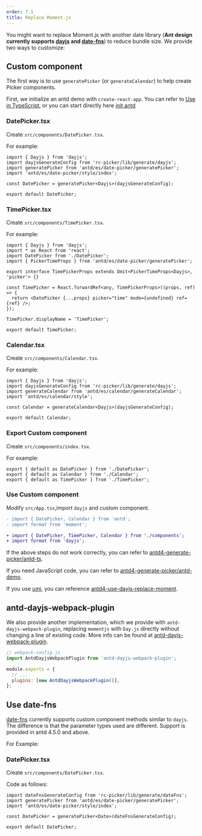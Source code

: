 ```yaml
---
order: 7.1
title: Replace Moment.js
---
```


You might want to replace Moment.js with another date library (**Ant design currently supports [dayjs](https://day.js.org) and [date-fns](https://date-fns.org)**) to reduce bundle size. We provide two ways to customize:

## Custom component

The first way is to use `generatePicker` (or `generateCalendar`) to help create Picker components.

First, we initialize an antd demo with `create-react-app`. You can refer to [Use in TypeScript](/docs/react/use-in-typescript), or you can start directly here [init antd](https://github.com/xiaohuoni/antd4-generate-picker/commit/47fec964e36d48bd15760f8f5abcb9655c259aa6)

### DatePicker.tsx

Create `src/components/DatePicker.tsx`.

For example:

```tsx
import { Dayjs } from 'dayjs';
import dayjsGenerateConfig from 'rc-picker/lib/generate/dayjs';
import generatePicker from 'antd/es/date-picker/generatePicker';
import 'antd/es/date-picker/style/index';

const DatePicker = generatePicker<Dayjs>(dayjsGenerateConfig);

export default DatePicker;
```

### TimePicker.tsx

Create `src/components/TimePicker.tsx`.

For example:

```tsx
import { Dayjs } from 'dayjs';
import * as React from 'react';
import DatePicker from './DatePicker';
import { PickerTimeProps } from 'antd/es/date-picker/generatePicker';

export interface TimePickerProps extends Omit<PickerTimeProps<Dayjs>, 'picker'> {}

const TimePicker = React.forwardRef<any, TimePickerProps>((props, ref) => {
  return <DatePicker {...props} picker="time" mode={undefined} ref={ref} />;
});

TimePicker.displayName = 'TimePicker';

export default TimePicker;
```

### Calendar.tsx

Create `src/components/Calendar.tsx`.

For example:

```tsx
import { Dayjs } from 'dayjs';
import dayjsGenerateConfig from 'rc-picker/lib/generate/dayjs';
import generateCalendar from 'antd/es/calendar/generateCalendar';
import 'antd/es/calendar/style';

const Calendar = generateCalendar<Dayjs>(dayjsGenerateConfig);

export default Calendar;
```

### Export Custom component

Create `src/components/index.tsx`.

For example:

```tsx
export { default as DatePicker } from './DatePicker';
export { default as Calendar } from './Calendar';
export { default as TimePicker } from './TimePicker';
```

### Use Custom component

Modify `src/App.tsx`,import `dayjs` and custom component.

```diff
- import { DatePicker, Calendar } from 'antd';
- import format from 'moment';

+ import { DatePicker, TimePicker, Calendar } from './components';
+ import format from 'dayjs';
```

If the above steps do not work correctly, you can refer to [antd4-generate-picker/antd-ts](https://github.com/xiaohuoni/antd4-generate-picker/tree/master/antd-ts).

If you need JavaScript code, you can refer to [antd4-generate-picker/antd-demo](https://github.com/xiaohuoni/antd4-generate-picker/tree/master/antd-demo).

If you use [umi](https://umijs.org/), you can reference [antd4-use-dayjs-replace-moment](https://github.com/xiaohuoni/antd4-use-dayjs-replace-moment).

## antd-dayjs-webpack-plugin

We also provide another implementation, which we provide with `antd-dayjs-webpack-plugin`, replacing `momentjs` with `Day.js` directly without changing a line of existing code. More info can be found at [antd-dayjs-webpack-plugin](https://github.com/ant-design/antd-dayjs-webpack-plugin).

```js
// webpack-config.js
import AntdDayjsWebpackPlugin from 'antd-dayjs-webpack-plugin';

module.exports = {
  // ...
  plugins: [new AntdDayjsWebpackPlugin()],
};
```

## Use date-fns

[date-fns](https://date-fns.org/) currently supports custom component methods similar to `dayjs`. The difference is that the parameter types used are different. Support is provided in antd 4.5.0 and above.

For Example:

### DatePicker.tsx

Create `src/components/DatePicker.tsx`.

Code as follows:

```tsx
import dateFnsGenerateConfig from 'rc-picker/lib/generate/dateFns';
import generatePicker from 'antd/es/date-picker/generatePicker';
import 'antd/es/date-picker/style/index';

const DatePicker = generatePicker<Date>(dateFnsGenerateConfig);

export default DatePicker;
```
